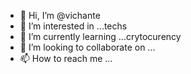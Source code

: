 - 👋 Hi, I’m @vichante
- 👀 I’m interested in ...techs
- 🌱 I’m currently learning ...crytocurency 
- 💞️ I’m looking to collaborate on ...
- 📫 How to reach me ...

<!---
vichante/vichante is a ✨ special ✨ repository because its `README.md` (this file) appears on your GitHub profile.
You can click the Preview link to take a look at your changes.
--->
